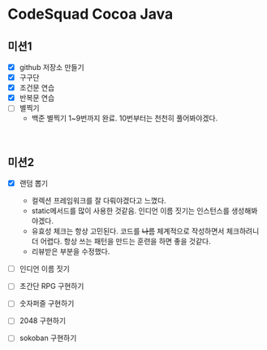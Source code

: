 # CodeSquad Cocoa Java

## 미션1  
* [x] github 저장소 만들기  
* [x] 구구단  
* [x] 조건문 연습  
* [x] 반복문 연습  
* [ ] 별찍기
  * 백준 별찍기 1~9번까지 완료. 10번부터는 천천히 풀어봐야겠다.

<br>

## 미션2
* [x] 랜덤 뽑기
  * 컬렉션 프레임워크를 잘 다뤄야겠다고 느꼈다.
  * static메서드를 많이 사용한 것같음. 인디언 이름 짓기는 인스턴스를 생성해봐야겠다.
  * 유효성 체크는 항상 고민된다. 코드를 ~~나름~~ 체계적으로 작성하면서 체크하려니 더 어렵다. 항상 쓰는 패턴을 만드는 훈련을 하면 좋을 것같다.
  * 리뷰받은 부분을 수정했다.
* [ ] 인디언 이름 짓기
* [ ] 초간단 RPG 구현하기
* [ ] 숫자퍼즐 구현하기
* [ ] 2048 구현하기
* [ ] sokoban 구현하기


